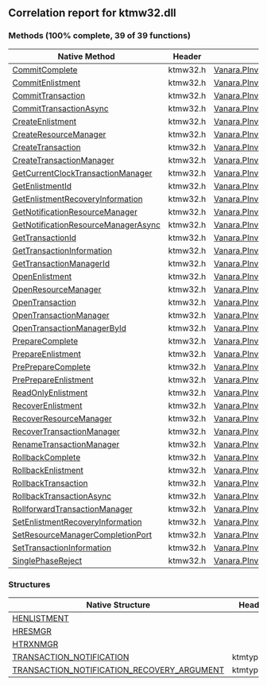 ## Correlation report for ktmw32.dll  
### Methods (100% complete, 39 of 39 functions)  
Native Method | Header | Managed Method  
--- | --- | ---  
[CommitComplete](http://msdn2.microsoft.com/en-us/library/de3e3a26-3e56-4732-8e7c-945b45593aed) | ktmw32.h | [Vanara.PInvoke.KtmW32.CommitComplete](https://github.com/dahall/Vanara/search?l=C%23&q=CommitComplete)  
[CommitEnlistment](http://msdn2.microsoft.com/en-us/library/d1e1043d-2db3-4f05-affc-2d32744baf10) | ktmw32.h | [Vanara.PInvoke.KtmW32.CommitEnlistment](https://github.com/dahall/Vanara/search?l=C%23&q=CommitEnlistment)  
[CommitTransaction](http://msdn2.microsoft.com/en-us/library/17db5e1f-685b-46f0-bac6-dff4c18bb515) | ktmw32.h | [Vanara.PInvoke.KtmW32.CommitTransaction](https://github.com/dahall/Vanara/search?l=C%23&q=CommitTransaction)  
[CommitTransactionAsync](http://msdn2.microsoft.com/en-us/library/cc0f4314-e216-490b-a49a-14bb850e0762) | ktmw32.h | [Vanara.PInvoke.KtmW32.CommitTransactionAsync](https://github.com/dahall/Vanara/search?l=C%23&q=CommitTransactionAsync)  
[CreateEnlistment](http://msdn2.microsoft.com/en-us/library/7bc06468-947f-48ec-8e58-20df58ed93bd) | ktmw32.h | [Vanara.PInvoke.KtmW32.CreateEnlistment](https://github.com/dahall/Vanara/search?l=C%23&q=CreateEnlistment)  
[CreateResourceManager](http://msdn2.microsoft.com/en-us/library/ad88e478-1dff-4f35-a0e3-6bda8bb45711) | ktmw32.h | [Vanara.PInvoke.KtmW32.CreateResourceManager](https://github.com/dahall/Vanara/search?l=C%23&q=CreateResourceManager)  
[CreateTransaction](http://msdn2.microsoft.com/en-us/library/578bda35-bd35-4f6d-8366-a4bfb4dbfe42) | ktmw32.h | [Vanara.PInvoke.KtmW32.CreateTransaction](https://github.com/dahall/Vanara/search?l=C%23&q=CreateTransaction)  
[CreateTransactionManager](http://msdn2.microsoft.com/en-us/library/f5b7d0c1-9cd0-48fc-8125-d4da040951c4) | ktmw32.h | [Vanara.PInvoke.KtmW32.CreateTransactionManager](https://github.com/dahall/Vanara/search?l=C%23&q=CreateTransactionManager)  
[GetCurrentClockTransactionManager](http://msdn2.microsoft.com/en-us/library/21d7c0fa-3a49-43b3-9325-d3dfdabbcb98) | ktmw32.h | [Vanara.PInvoke.KtmW32.GetCurrentClockTransactionManager](https://github.com/dahall/Vanara/search?l=C%23&q=GetCurrentClockTransactionManager)  
[GetEnlistmentId](http://msdn2.microsoft.com/en-us/library/ffd37a2e-6bac-4566-bb15-eafce8a11c3b) | ktmw32.h | [Vanara.PInvoke.KtmW32.GetEnlistmentId](https://github.com/dahall/Vanara/search?l=C%23&q=GetEnlistmentId)  
[GetEnlistmentRecoveryInformation](http://msdn2.microsoft.com/en-us/library/05bfbe81-5f3d-4e32-b4fa-4532227f522e) | ktmw32.h | [Vanara.PInvoke.KtmW32.GetEnlistmentRecoveryInformation](https://github.com/dahall/Vanara/search?l=C%23&q=GetEnlistmentRecoveryInformation)  
[GetNotificationResourceManager](http://msdn2.microsoft.com/en-us/library/d606f960-e843-4478-8ba7-5201f85c44ce) | ktmw32.h | [Vanara.PInvoke.KtmW32.GetNotificationResourceManager](https://github.com/dahall/Vanara/search?l=C%23&q=GetNotificationResourceManager)  
[GetNotificationResourceManagerAsync](http://msdn2.microsoft.com/en-us/library/c83e104b-6cd7-4399-8232-7c2e7b408f1a) | ktmw32.h | [Vanara.PInvoke.KtmW32.GetNotificationResourceManagerAsync](https://github.com/dahall/Vanara/search?l=C%23&q=GetNotificationResourceManagerAsync)  
[GetTransactionId](http://msdn2.microsoft.com/en-us/library/10f4729f-3e6e-469a-8f72-48c29735e7b1) | ktmw32.h | [Vanara.PInvoke.KtmW32.GetTransactionId](https://github.com/dahall/Vanara/search?l=C%23&q=GetTransactionId)  
[GetTransactionInformation](http://msdn2.microsoft.com/en-us/library/5ce3c96a-629e-49d0-8ec4-f9bf76af99ac) | ktmw32.h | [Vanara.PInvoke.KtmW32.GetTransactionInformation](https://github.com/dahall/Vanara/search?l=C%23&q=GetTransactionInformation)  
[GetTransactionManagerId](http://msdn2.microsoft.com/en-us/library/e1aa573d-add9-42b7-8b2b-773dc12aa51b) | ktmw32.h | [Vanara.PInvoke.KtmW32.GetTransactionManagerId](https://github.com/dahall/Vanara/search?l=C%23&q=GetTransactionManagerId)  
[OpenEnlistment](http://msdn2.microsoft.com/en-us/library/2c403e22-3feb-415a-b65b-572802764548) | ktmw32.h | [Vanara.PInvoke.KtmW32.OpenEnlistment](https://github.com/dahall/Vanara/search?l=C%23&q=OpenEnlistment)  
[OpenResourceManager](http://msdn2.microsoft.com/en-us/library/396b586f-c594-4481-b095-862e9058519c) | ktmw32.h | [Vanara.PInvoke.KtmW32.OpenResourceManager](https://github.com/dahall/Vanara/search?l=C%23&q=OpenResourceManager)  
[OpenTransaction](http://msdn2.microsoft.com/en-us/library/d95f15e4-d0fd-4665-849d-eecac8fc542b) | ktmw32.h | [Vanara.PInvoke.KtmW32.OpenTransaction](https://github.com/dahall/Vanara/search?l=C%23&q=OpenTransaction)  
[OpenTransactionManager](http://msdn2.microsoft.com/en-us/library/6b53609a-b956-441c-b5b5-9a8e6aa489c9) | ktmw32.h | [Vanara.PInvoke.KtmW32.OpenTransactionManager](https://github.com/dahall/Vanara/search?l=C%23&q=OpenTransactionManager)  
[OpenTransactionManagerById](http://msdn2.microsoft.com/en-us/library/4724383d-8ecf-40cb-8159-15a6d5ddfd1b) | ktmw32.h | [Vanara.PInvoke.KtmW32.OpenTransactionManagerById](https://github.com/dahall/Vanara/search?l=C%23&q=OpenTransactionManagerById)  
[PrepareComplete](http://msdn2.microsoft.com/en-us/library/47488c70-3409-4544-bcca-3415f91e7194) | ktmw32.h | [Vanara.PInvoke.KtmW32.PrepareComplete](https://github.com/dahall/Vanara/search?l=C%23&q=PrepareComplete)  
[PrepareEnlistment](http://msdn2.microsoft.com/en-us/library/5f1b1eb2-e2f5-4daf-b549-7f0c195414f0) | ktmw32.h | [Vanara.PInvoke.KtmW32.PrepareEnlistment](https://github.com/dahall/Vanara/search?l=C%23&q=PrepareEnlistment)  
[PrePrepareComplete](http://msdn2.microsoft.com/en-us/library/b4a70a51-2c49-4626-9fca-9ca6e0d21a53) | ktmw32.h | [Vanara.PInvoke.KtmW32.PrePrepareComplete](https://github.com/dahall/Vanara/search?l=C%23&q=PrePrepareComplete)  
[PrePrepareEnlistment](http://msdn2.microsoft.com/en-us/library/7a336267-4bee-4aac-abff-ec112650789a) | ktmw32.h | [Vanara.PInvoke.KtmW32.PrePrepareEnlistment](https://github.com/dahall/Vanara/search?l=C%23&q=PrePrepareEnlistment)  
[ReadOnlyEnlistment](http://msdn2.microsoft.com/en-us/library/a6411fad-8ad0-4a31-9e09-0c18dd384634) | ktmw32.h | [Vanara.PInvoke.KtmW32.ReadOnlyEnlistment](https://github.com/dahall/Vanara/search?l=C%23&q=ReadOnlyEnlistment)  
[RecoverEnlistment](http://msdn2.microsoft.com/en-us/library/5c36732f-bf4f-4071-959e-3359be0b2363) | ktmw32.h | [Vanara.PInvoke.KtmW32.RecoverEnlistment](https://github.com/dahall/Vanara/search?l=C%23&q=RecoverEnlistment)  
[RecoverResourceManager](http://msdn2.microsoft.com/en-us/library/616ff873-c0d0-464e-9b1b-74a426b99abd) | ktmw32.h | [Vanara.PInvoke.KtmW32.RecoverResourceManager](https://github.com/dahall/Vanara/search?l=C%23&q=RecoverResourceManager)  
[RecoverTransactionManager](http://msdn2.microsoft.com/en-us/library/6f217ebb-3423-41d3-acff-eb21838c9751) | ktmw32.h | [Vanara.PInvoke.KtmW32.RecoverTransactionManager](https://github.com/dahall/Vanara/search?l=C%23&q=RecoverTransactionManager)  
[RenameTransactionManager](http://msdn2.microsoft.com/en-us/library/2767e689-1342-458f-a215-a29d774c0648) | ktmw32.h | [Vanara.PInvoke.KtmW32.RenameTransactionManager](https://github.com/dahall/Vanara/search?l=C%23&q=RenameTransactionManager)  
[RollbackComplete](http://msdn2.microsoft.com/en-us/library/c9d53777-eef9-4c60-921d-50b0fbf8d005) | ktmw32.h | [Vanara.PInvoke.KtmW32.RollbackComplete](https://github.com/dahall/Vanara/search?l=C%23&q=RollbackComplete)  
[RollbackEnlistment](http://msdn2.microsoft.com/en-us/library/e62c0c81-6802-4a76-94bb-617933490e83) | ktmw32.h | [Vanara.PInvoke.KtmW32.RollbackEnlistment](https://github.com/dahall/Vanara/search?l=C%23&q=RollbackEnlistment)  
[RollbackTransaction](http://msdn2.microsoft.com/en-us/library/7d3522b8-ddf0-449e-8ab4-09e679ba1f15) | ktmw32.h | [Vanara.PInvoke.KtmW32.RollbackTransaction](https://github.com/dahall/Vanara/search?l=C%23&q=RollbackTransaction)  
[RollbackTransactionAsync](http://msdn2.microsoft.com/en-us/library/df23e5af-c37e-4e60-b160-6ffa8f6a26e3) | ktmw32.h | [Vanara.PInvoke.KtmW32.RollbackTransactionAsync](https://github.com/dahall/Vanara/search?l=C%23&q=RollbackTransactionAsync)  
[RollforwardTransactionManager](http://msdn2.microsoft.com/en-us/library/13492b74-8707-46bb-93f1-59c3c5ceab6d) | ktmw32.h | [Vanara.PInvoke.KtmW32.RollforwardTransactionManager](https://github.com/dahall/Vanara/search?l=C%23&q=RollforwardTransactionManager)  
[SetEnlistmentRecoveryInformation](http://msdn2.microsoft.com/en-us/library/54e7526f-57f0-40cd-9624-fce0644a0884) | ktmw32.h | [Vanara.PInvoke.KtmW32.SetEnlistmentRecoveryInformation](https://github.com/dahall/Vanara/search?l=C%23&q=SetEnlistmentRecoveryInformation)  
[SetResourceManagerCompletionPort](http://msdn2.microsoft.com/en-us/library/219fc899-84ee-474f-9f86-6ebf9c721810) | ktmw32.h | [Vanara.PInvoke.KtmW32.SetResourceManagerCompletionPort](https://github.com/dahall/Vanara/search?l=C%23&q=SetResourceManagerCompletionPort)  
[SetTransactionInformation](http://msdn2.microsoft.com/en-us/library/e33d221b-cd06-4f20-a4b5-407a04362ba0) | ktmw32.h | [Vanara.PInvoke.KtmW32.SetTransactionInformation](https://github.com/dahall/Vanara/search?l=C%23&q=SetTransactionInformation)  
[SinglePhaseReject](http://msdn2.microsoft.com/en-us/library/8cc77686-e130-4b82-b2f5-70121b40e052) | ktmw32.h | [Vanara.PInvoke.KtmW32.SinglePhaseReject](https://github.com/dahall/Vanara/search?l=C%23&q=SinglePhaseReject)  
### Structures  
Native Structure | Header | Managed Structure  
--- | --- | ---  
[HENLISTMENT](https://www.google.com/search?num=5&q=HENLISTMENT+site%3Amicrosoft.com) |  | [Vanara.PInvoke.KtmW32.HENLISTMENT](https://github.com/dahall/Vanara/search?l=C%23&q=HENLISTMENT)  
[HRESMGR](https://www.google.com/search?num=5&q=HRESMGR+site%3Amicrosoft.com) |  | [Vanara.PInvoke.KtmW32.HRESMGR](https://github.com/dahall/Vanara/search?l=C%23&q=HRESMGR)  
[HTRXNMGR](https://www.google.com/search?num=5&q=HTRXNMGR+site%3Amicrosoft.com) |  | [Vanara.PInvoke.KtmW32.HTRXNMGR](https://github.com/dahall/Vanara/search?l=C%23&q=HTRXNMGR)  
[TRANSACTION_NOTIFICATION](http://msdn2.microsoft.com/en-us/library/4f87de9d-a068-4ab9-8f38-b75f20552b1d) | ktmtypes.h | [Vanara.PInvoke.KtmW32.TRANSACTION_NOTIFICATION](https://github.com/dahall/Vanara/search?l=C%23&q=TRANSACTION_NOTIFICATION)  
[TRANSACTION_NOTIFICATION_RECOVERY_ARGUMENT](http://msdn2.microsoft.com/en-us/library/29a32b89-22d1-4d26-8927-a2051dd5d37a) | ktmtypes.h | [Vanara.PInvoke.KtmW32.TRANSACTION_NOTIFICATION_RECOVERY_ARGUMENT](https://github.com/dahall/Vanara/search?l=C%23&q=TRANSACTION_NOTIFICATION_RECOVERY_ARGUMENT)  
